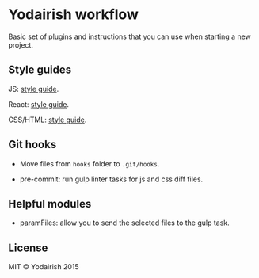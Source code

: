 # Yodairish workflow

Basic set of plugins and instructions that you can use when starting a new project.

## Style guides

  JS: [style guide](https://github.com/airbnb/javascript).

  React: [style guide](https://github.com/airbnb/javascript/tree/master/react).
  
  CSS/HTML: [style guide](https://github.com/yodairish/css-guide).
  
## Git hooks
  - Move files from `hooks` folder to `.git/hooks`.

  - pre-commit: run gulp linter tasks for js and css diff files.

## Helpful modules

  - paramFiles: allow you to send the selected files to the gulp task.

## License

MIT © Yodairish 2015
